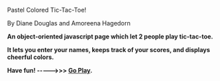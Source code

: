 Pastel Colored Tic-Tac-Toe!

By Diane Douglas and Amoreena Hagedorn

**An object-oriented javascript page which let 2 people play tic-tac-toe.**

**It lets you enter your names, keeps track of your scores, and displays cheerful colors.**

**Have fun! ----->>> [Go Play](http://playtictactoe.site44.com/).**